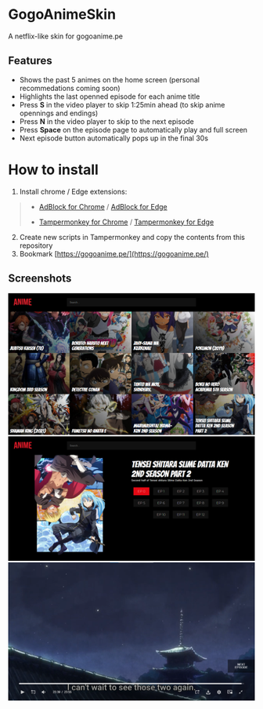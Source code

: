# GogoAnimeSkin
A netflix-like skin for gogoanime.pe

## Features
- Shows the past 5 animes on the home screen (personal recommedations coming soon)
- Highlights the last openned episode for each anime title
- Press **S** in the video player to skip 1:25min ahead (to skip anime opennings and endings)
- Press **N** in the video player to skip to the next episode
- Press **Space** on the episode page to automatically play and full screen
- Next episode button automatically pops up in the final 30s

# How to install

1. Install chrome / Edge extensions:
> - [AdBlock for Chrome](https://chrome.google.com/webstore/detail/adblock-%E2%80%94-best-ad-blocker/gighmmpiobklfepjocnamgkkbiglidom) / [AdBlock for Edge](https://microsoftedge.microsoft.com/addons/detail/adblock-complete/fbobegkkdmmcnmoplkgdmfhdlkjfelnb?hl=en-US)
> 
> - [Tampermonkey for Chrome](https://chrome.google.com/webstore/detail/tampermonkey/dhdgffkkebhmkfjojejmpbldmpobfkfo) / [Tampermonkey for Edge](https://microsoftedge.microsoft.com/addons/detail/tampermonkey/iikmkjmpaadaobahmlepeloendndfphd?hl=en-US)
2. Create new scripts in Tampermonkey and copy the contents from this repository
3. Bookmark [https://gogoanime.pe/](https://gogoanime.pe/)

## Screenshots

<p align = "center">
  <img src="https://github.com/RyukSama/GogoAnimeSkin/blob/main/Screenshots/ss-home.png?raw=true"><br>
  <img src="https://github.com/RyukSama/GogoAnimeSkin/blob/main/Screenshots/ss-series-home.png?raw=true"><br>
  <img src="https://github.com/RyukSama/GogoAnimeSkin/blob/main/Screenshots/ss-video-player.png?raw=true"><br>
</p>
